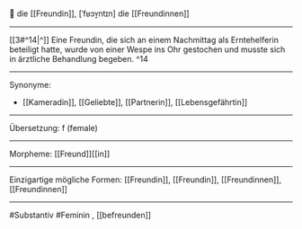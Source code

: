 🔴 die [[Freundin]], [ˈfʁɔʏ̯ntɪn]
die [[Freundinnen]]


---
[[3#^14|^]] Eine Freundin, die sich an einem Nachmittag als Erntehelferin beteiligt hatte, wurde von einer Wespe ins Ohr gestochen und musste sich in ärztliche Behandlung begeben. ^14


---
Synonyme:
- [[Kameradin]], [[Geliebte]], [[Partnerin]], [[Lebensgefährtin]]

---
Übersetzung: f (female)

---
Morpheme:
[[Freund]][[in]]

---
Einzigartige mögliche Formen: [[Freundin]], [[Freundin]], [[Freundinnen]], [[Freundinnen]]

---
#Substantiv #Feminin
, [[befreunden]]